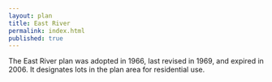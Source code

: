 ```yaml
---
layout: plan
title: East River
permalink: index.html
published: true
---
```


The East River plan was adopted in 1966, last revised in 1969, and expired in 2006. It designates lots in the plan area for residential use.